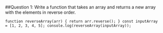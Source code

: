 ##Question 1: Write a function that takes an array and returns a new array with the elements in reverse order.

`function reverseArray(arr) {
  return arr.reverse();
}
const inputArray = [1, 2, 3, 4, 5];
console.log(reverseArray(inputArray));`
